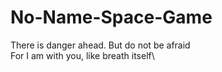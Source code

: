 # No-Name-Space-Game

There is danger ahead. But do not be afraid\
For I am with you, like breath itself\

